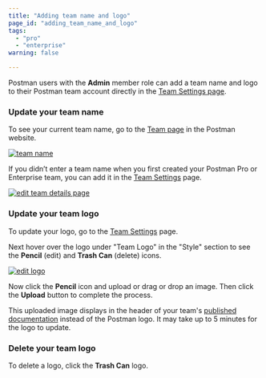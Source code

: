 ```yaml
---
title: "Adding team name and logo"
page_id: "adding_team_name_and_logo"
tags: 
  - "pro"
  - "enterprise"
warning: false

---
```


Postman users with the **Admin** member role can add a team name and logo to their Postman team account directly in the [Team Settings page](https://go.postman.co/settings/team/general).

### Update your team name

To see your current team name, go to the [Team page](https://go.postman.co/team) in the Postman website.

[![team name](https://assets.postman.com/postman-docs/docs-team2.png)](https://assets.postman.com/postman-docs/docs-team2.png)

If you didn’t enter a team name when you first created your Postman Pro or Enterprise team, you can add it in the [Team Settings](https://go.postman.co/settings/team/general) page.

[![edit team details page](https://assets.postman.com/postman-docs/team-settings-plain.png)](https://assets.postman.com/postman-docs/team-settings-plain.png)

### Update your team logo

To update your logo, go to the [Team Settings](https://go.postman.co/settings/team/general) page.

Next hover over the logo under "Team Logo" in the "Style" section to see the **Pencil** (edit) and **Trash Can** (delete) icons.

[![edit logo](https://assets.postman.com/postman-docs/team-logo-edit.png)](https://assets.postman.com/postman-docs/team-logo-edit.png)

Now click the **Pencil** icon and upload or drag or drop an image. Then click the **Upload** button to complete the process.

This uploaded image displays in the header of your team's [published documentation](/docs/postman/api-documentation/publishing-public-docs/) instead of the Postman logo. It may take up to 5 minutes for the logo to update.

### Delete your team logo

To delete a logo, click the **Trash Can** logo.
